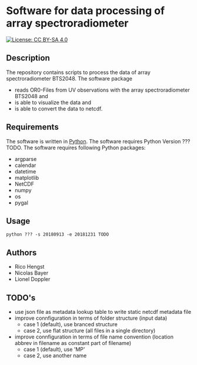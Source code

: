 # Software for data processing of array spectroradiometer 
[![License: CC BY-SA 4.0](https://licensebuttons.net/l/by-sa/4.0/80x15.png)](https://creativecommons.org/licenses/by-sa/4.0/)

## Description
The repository contains scripts to process the data of array spectroradiometer BTS2048.
The software package 
* reads OR0-Files from UV observations with the array spectroradiometer BTS2048 and 
* is able to visualize the data and
* is able to convert the data to netcdf.

## Requirements
The software is written in [Python](https://www.python.org).
The software requires Python Version ??? TODO.
The software requires following Python packages:
* argparse
* calendar
* datetime
* matplotlib
* NetCDF
* numpy
* os
* pygal



## Usage
```
python ??? -s 20180913 -e 20181231 TODO
```
## Authors
* Rico Hengst
* Nicolas Bayer
* Lionel Doppler

## TODO's
* use json file as metadata lookup table to write static netcdf metadata file 
* improve connfiguration in terms of folder structure (input data)
  * case 1 (default), use branced structure
  * case 2, use flat structure (all files in a single directory)
* improve connfiguration in terms of file name convention (location abbrev in filename as constant part of filename)
  * case 1 (default), use 'MP'
  * case 2, use another name